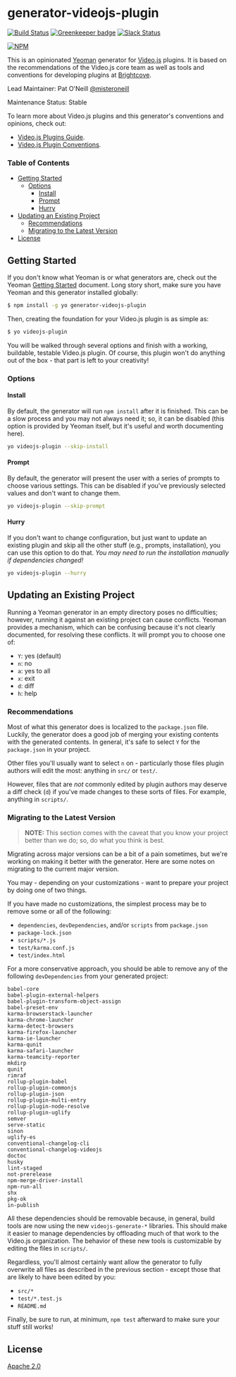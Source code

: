# generator-videojs-plugin

[![Build Status](https://travis-ci.org/videojs/generator-videojs-plugin.svg?branch=master)](https://travis-ci.org/videojs/generator-videojs-plugin)
[![Greenkeeper badge](https://badges.greenkeeper.io/videojs/generator-videojs-plugin.svg)](https://greenkeeper.io/)
[![Slack Status](http://slack.videojs.com/badge.svg)](http://slack.videojs.com)

[![NPM](https://nodei.co/npm/generator-videojs-plugin.png?downloads=true&downloadRank=true)](https://nodei.co/npm/generator-videojs-plugin/)

This is an opinionated [Yeoman][yo] generator for [Video.js][vjs] plugins. It is based on the recommendations of the Video.js core team as well as tools and conventions for developing plugins at [Brightcove][bcov].

Lead Maintainer: Pat O'Neill [@misteroneill](https://github.com/misteroneill)

Maintenance Status: Stable

To learn more about Video.js plugins and this generator's conventions and opinions, check out:

- [Video.js Plugins Guide][plugins-guide].
- [Video.js Plugin Conventions][conventions].

### Table of Contents

<!-- START doctoc generated TOC please keep comment here to allow auto update -->
<!-- DON'T EDIT THIS SECTION, INSTEAD RE-RUN doctoc TO UPDATE -->


- [Getting Started](#getting-started)
  - [Options](#options)
    - [Install](#install)
    - [Prompt](#prompt)
    - [Hurry](#hurry)
- [Updating an Existing Project](#updating-an-existing-project)
  - [Recommendations](#recommendations)
  - [Migrating to the Latest Version](#migrating-to-the-latest-version)
- [License](#license)

<!-- END doctoc generated TOC please keep comment here to allow auto update -->

## Getting Started

If you don't know what Yeoman is or what generators are, check out the Yeoman [Getting Started][getting-started] document. Long story short, make sure you have Yeoman and this generator installed globally:

```sh
$ npm install -g yo generator-videojs-plugin
```

Then, creating the foundation for your Video.js plugin is as simple as:

```sh
$ yo videojs-plugin
```

You will be walked through several options and finish with a working, buildable, testable Video.js plugin. Of course, this plugin won't do anything out of the box - that part is left to your creativity!

### Options

#### Install

By default, the generator will run `npm install` after it is finished. This can be a slow process and you may not always need it; so, it can be disabled (this option is provided by Yeoman itself, but it's useful and worth documenting here).

```sh
yo videojs-plugin --skip-install
```

#### Prompt

By default, the generator will present the user with a series of prompts to choose various settings. This can be disabled if you've previously selected values and don't want to change them.

```sh
yo videojs-plugin --skip-prompt
```

#### Hurry

If you don't want to change configuration, but just want to update an existing plugin and skip all the other stuff (e.g., prompts, installation), you can use this option to do that. _You may need to run the installation manually if dependencies changed!_

```sh
yo videojs-plugin --hurry
```

## Updating an Existing Project

Running a Yeoman generator in an empty directory poses no difficulties; however, running it against an existing project can cause conflicts. Yeoman provides a mechanism, which can be confusing because it's not clearly documented, for resolving these conflicts. It will prompt you to choose one of:

- `Y`: yes (default)
- `n`: no
- `a`: yes to all
- `x`: exit
- `d`: diff
- `h`: help

### Recommendations

Most of what this generator does is localized to the `package.json` file. Luckily, the generator does a good job of merging your existing contents with the generated contents. In general, it's safe to select `Y` for the `package.json` in your project.

Other files you'll usually want to select `n` on - particularly those files plugin authors will edit the most: anything in `src/` or `test/`.

However, files that are _not_ commonly edited by plugin authors may deserve a diff check (`d`) if you've made changes to these sorts of files. For example, anything in `scripts/`.

### Migrating to the Latest Version

> **NOTE:** This section comes with the caveat that you know your project better than we do; so, do what you think is best.

Migrating across major versions can be a bit of a pain sometimes, but we're working on making it better with the generator. Here are some notes on migrating to the current major version.

You may - depending on your customizations - want to prepare your project by doing one of two things.

If you have made no customizations, the simplest process may be to remove some or all of the following:

- `dependencies`, `devDependencies`, and/or `scripts` from `package.json`
- `package-lock.json`
- `scripts/*.js`
- `test/karma.conf.js`
- `test/index.html`

For a more conservative approach, you should be able to remove any of the following `devDependencies` from your generated project:

```
babel-core
babel-plugin-external-helpers
babel-plugin-transform-object-assign
babel-preset-env
karma-browserstack-launcher
karma-chrome-launcher
karma-detect-browsers
karma-firefox-launcher
karma-ie-launcher
karma-qunit
karma-safari-launcher
karma-teamcity-reporter
mkdirp
qunit
rimraf
rollup-plugin-babel
rollup-plugin-commonjs
rollup-plugin-json
rollup-plugin-multi-entry
rollup-plugin-node-resolve
rollup-plugin-uglify
semver
serve-static
sinon
uglify-es
conventional-changelog-cli
conventional-changelog-videojs
doctoc
husky
lint-staged
not-prerelease
npm-merge-driver-install
npm-run-all
shx
pkg-ok
in-publish
```

All these dependencies should be removable because, in general, build tools are now using the new `videojs-generate-*` libraries. This should make it easier to manage dependencies by offloading much of that work to the Video.js organization. The behavior of these new tools is customizable by editing the files in `scripts/`.

Regardless, you'll almost certainly want allow the generator to fully overwrite all files as described in the previous section - except those that are likely to have been edited by you:

- `src/*`
- `test/*.test.js`
- `README.md`

Finally, be sure to run, at minimum, `npm test` afterward to make sure your stuff still works!

## License

[Apache 2.0][license]

[bcov]: https://www.brightcove.com/
[getting-started]: http://yeoman.io/learning/index.html
[license]: LICENSE
[plugins-guide]: https://github.com/videojs/Video.js/blob/master/docs/guides/plugins.md
[conventions]: docs/conventions.md
[vjs]: http://videojs.com/
[yo]: http://yeoman.io/
